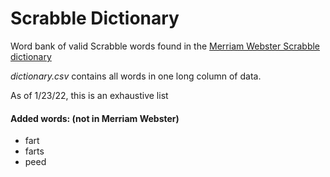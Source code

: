 # Scrabble Dictionary

Word bank of valid Scrabble words found in the [Merriam Webster Scrabble dictionary](https://scrabble.merriam.com/)

*dictionary.csv* contains all words in one long column of data.

As of 1/23/22, this is an exhaustive list

#### Added words: (not in Merriam Webster)
- fart
- farts
- peed
